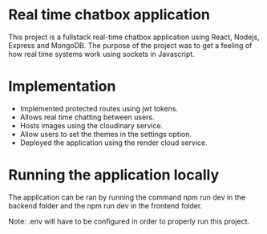 # Real time chatbox application

This project is a fullstack real-time chatbox application using React, Nodejs, Express and MongoDB.
The purpose of the project was to get a feeling of how real time systems work using sockets in Javascript.

# Implementation
  * Implemented protected routes using jwt tokens.
  * Allows real time chatting between users.
  * Hosts images using the cloudinary service.
  * Allow users to set the themes in the settings option.
  * Deployed the application using the render cloud service.

# Running the application locally
The application can be ran by running the command npm run dev in the backend folder and the npm run dev in the frontend folder.

Note: .env will have to be configured in order to properly run this project.
